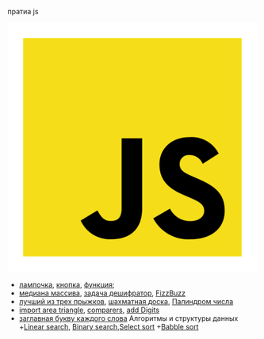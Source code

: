 пратиа js

![alt text](https://github.com/TheZnat/js_exercises/blob/main/js/file_type_js_official_icon_130509.png)
+ [лампочка](https://github.com/TheZnat/js_exercises/blob/main/lessonJS-2/lessonJS-2.html), [кнопка](https://github.com/TheZnat/js_exercises/blob/main/lessonJs-1/lessonJs-1.html), [функция](https://github.com/TheZnat/js_exercises/blob/main/1_homework.js);
+ [медиана массива](https://github.com/TheZnat/js_exercises/blob/main/medianaArray.js), [задача дешифратор](https://github.com/TheZnat/js_exercises/blob/main/task_novice_decryptor.js), [FizzBuzz](https://github.com/TheZnat/js_exercises/blob/main/FizzBuzz.js)
+ [лучший из трех прыжков](https://github.com/TheZnat/js_exercises/blob/main/three_best_jumps.js), [шахматная доска](https://github.com/TheZnat/js_exercises/blob/main/Chessboard.js), [Палиндром числа](https://github.com/TheZnat/js_exercises/blob/main/Palindrome_number.js)
+ [import area triangle](https://github.com/TheZnat/js_exercises/tree/main/importTreningJs), [comparers](https://github.com/TheZnat/js_exercises/blob/main/comparers.js), [add Digits](https://github.com/TheZnat/js_exercises/blob/main/addDigits.js)
+ [заглавная букву каждого слова](https://github.com/TheZnat/js_exercises/blob/main/solition.js)
Алгоритмы и структуры данных
+[Linear search](https://github.com/TheZnat/js_exercises/blob/main/Algorithms%20and%20data%20structures%20js/1_linear_search.js), [Binary search](https://github.com/TheZnat/js_exercises/blob/main/Algorithms%20and%20data%20structures%20js/2_binary_search.js),[Select sort](https://github.com/TheZnat/js_exercises/blob/main/Algorithms%20and%20data%20structures%20js/3_select_sort.js)
+[Babble sort](https://github.com/TheZnat/js_exercises/blob/main/Algorithms%20and%20data%20structures%20js/4_babble_sort.js)
